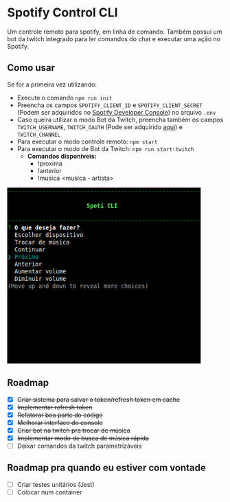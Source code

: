 # Spotify Control CLI
Um controle remoto para spotify, em linha de comando. Também possui um bot da twitch integrado para ler comandos do chat e executar uma ação no Spotify.

## Como usar
Se for a primeira vez utilizando:
- Execute o comando `npm run init`
- Preencha os campos `SPOTIFY_CLIENT_ID` e `SPOTIFY_CLIENT_SECRET` (Podem ser adquiridos no [Spotify Developer Console]((https://developer.spotify.com/console/))) no arquivo `.env`
- Caso queira utilizar o modo Bot da Twitch, preencha também os campos `TWITCH_USERNAME`, `TWITCH_OAUTH` (Pode ser adquirido [aqui](https://twitchapps.com/tmi/)) e `TWITCH_CHANNEL`
- Para executar o modo controle remoto: `npm start`
- Para executar o modo de Bot da Twitch: `npm run start:twitch`
    - <strong>Comandos disponíveis:</strong>
        - !proxima
        - !anterior
        - !musica <musica - artista>


![Screenshot da aplicação, contém o título e o menu principal](screenshot.png "Screenshot da aplicação")
## Roadmap
- [x] ~~Criar sistema para salvar o token/refresh token em cache~~
- [x] ~~Implementar refresh token~~
- [x] ~~Refatorar boa parte do código~~
- [x] ~~Melhorar interface do console~~
- [x] ~~Criar bot na twitch pra trocar de música~~
- [x] ~~Implementar modo de busca de música rápida~~
- [ ] Deixar comandos da twitch parametrizáveis

## Roadmap pra quando eu estiver com vontade
- [ ] Criar testes unitários (Jest)
- [ ] Colocar num container
